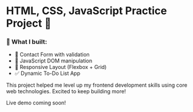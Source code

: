 # HTML, CSS, JavaScript Practice Project 🚀

### 🔧 What I built:
- 💌 Contact Form with validation
- 🧠 JavaScript DOM manipulation
- 📱 Responsive Layout (Flexbox + Grid)
- ✅ Dynamic To-Do List App

This project helped me level up my frontend development skills using core web technologies. Excited to keep building more!

Live demo coming soon!
